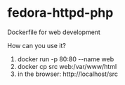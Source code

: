 # fedora-httpd-php
Dockerfile for web development

How can you use it?

1. docker run -p 80:80 --name web
2. docker cp src web:/var/www/html
3. in the browser: http://localhost/src
